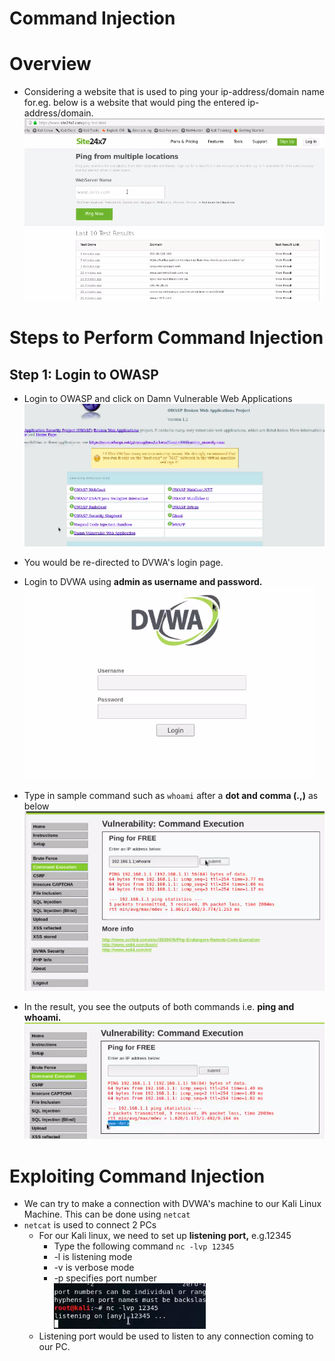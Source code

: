 # Command Injection

# Overview
* Considering a website that is used to ping your ip-address/domain name for.eg. below is a website that would ping the entered ip-address/domain.
<img src="./images/01.sample_pinging_website.png"></img>


# Steps to Perform Command Injection
## Step 1: Login to OWASP 
* Login to OWASP and click on Damn Vulnerable Web Applications 
<img src="./images/02.Damn_vulnerable.png"></img>
* You would be re-directed to DVWA's login page. 
* Login to DVWA using **admin as username and password.**<br>
<img src="./images/03.dvwa_login_page.png"></img>
* Type in sample command such as `whoami` after a **dot and comma (.,)** as below <br>
<img src="./images/05.whoami_example.png"></img>

* In the result, you see the outputs of both commands i.e. **ping and whoami.**<br>
<img src="./images/04.command_injection_done.png"></img>

# Exploiting Command Injection
* We can try to make a connection with DVWA's machine to our Kali Linux Machine. This can be done using `netcat`
* `netcat` is used to connect 2 PCs
    * For our Kali linux, we need to set up **listening port,** e.g.12345
        * Type the following command `nc -lvp 12345`
        * -l is listening mode
        * -v is verbose mode
        * -p specifies port number<br>
        <img src="./images/05.listening_port.png"></img>
    *  Listening port would be used to listen to any connection coming to our PC.
     
